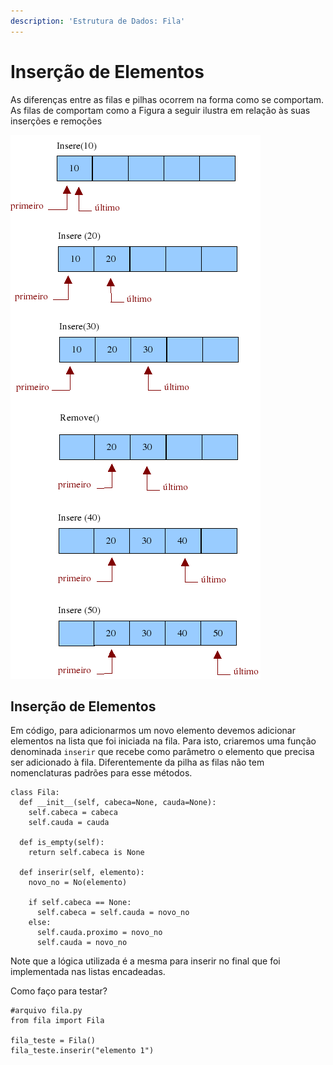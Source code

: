 ```yaml
---
description: 'Estrutura de Dados: Fila'
---
```


# Inserção de Elementos

As diferenças entre as filas e pilhas ocorrem na forma como se comportam. As filas de comportam como a Figura a seguir ilustra em relação às suas inserções e remoções

![Inser&#xE7;&#xF5;es e Remo&#xE7;&#xF5;es Fila](../../../.gitbook/assets/image%20%2829%29.png)

## Inserção de Elementos

Em código, para adicionarmos um novo elemento devemos adicionar elementos na lista que foi iniciada na fila. Para isto, criaremos uma função denominada `inserir` que recebe como parâmetro o elemento que precisa ser adicionado à fila. Diferentemente da pilha as filas não tem nomenclaturas padrões para esse métodos.

```text
class Fila:
  def __init__(self, cabeca=None, cauda=None):
    self.cabeca = cabeca
    self.cauda = cauda

  def is_empty(self):
    return self.cabeca is None

  def inserir(self, elemento):
    novo_no = No(elemento)

    if self.cabeca == None:
      self.cabeca = self.cauda = novo_no
    else:
      self.cauda.proximo = novo_no
      self.cauda = novo_no
```

Note que a lógica utilizada é a mesma para inserir no final que foi implementada nas listas encadeadas. 

Como faço para testar?

```text
#arquivo fila.py
from fila import Fila

fila_teste = Fila()
fila_teste.inserir("elemento 1")
```

